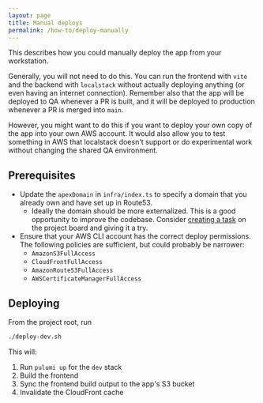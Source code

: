 ```yaml
---
layout: page
title: Manual deploys
permalink: /how-to/deploy-manually
---
```


This describes how you could manually deploy the app from your workstation.

Generally, you will not need to do this. You can run the frontend with `vite` and the backend with `localstack` without actually deploying anything (or even having an internet connection). Remember also that the app will be deployed to QA whenever a PR is built, and it will be deployed to production whenever a PR is merged into `main`.

However, you might want to do this if you want to deploy your own copy of the app into your own AWS account. It would also allow you to test something in AWS that localstack doesn't support or do experimental work without changing the shared QA environment.

## Prerequisites

- Update the `apexDomain` in `infra/index.ts` to specify a domain that you already own and have set up in Route53.
    - Ideally the domain should be more externalized. This is a good opportunity to improve the codebase. Consider [creating a task](https://github.com/skill-collectors/agile-poker/issues/new?assignees=&labels=&template=new-task.md&title=Externalize%20domain) on the project board and giving it a try.
- Ensure that your AWS CLI account has the correct deploy permissions. The following policies are sufficient, but could probably be narrower:
    - `AmazonS3FullAccess`
    - `CloudFrontFullAccess`
    - `AmazonRoute53FullAccess`
    - `AWSCertificateManagerFullAccess`

## Deploying

From the project root, run

```sh
./deploy-dev.sh
```

This will:

1. Run `pulumi up` for the `dev` stack
2. Build the frontend
3. Sync the frontend build output to the app's S3 bucket
4. Invalidate the CloudFront cache
